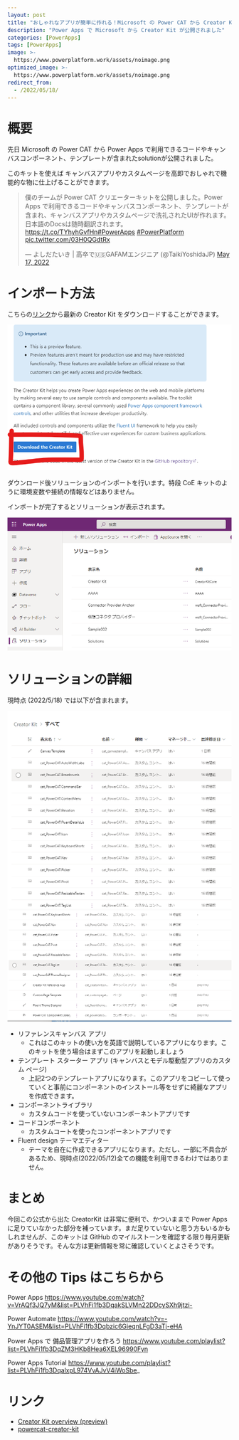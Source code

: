 ```yaml
---
layout: post
title: "おしゃれなアプリが簡単に作れる！Microsoft の Power CAT から Creator Kit が公開されました"
description: "Power Apps で Microsoft から Creator Kit が公開されました"
categories: [PowerApps]
tags: [PowerApps]
image: >-
  https://www.powerplatform.work/assets/noimage.png
optimized_image: >-
  https://www.powerplatform.work/assets/noimage.png
redirect_from:
  - /2022/05/18/
---
```



#  概要

先日 Microsoft の Power CAT から Power Apps で利用できるコードやキャンバスコンポーネント、テンプレートが含まれたsolutionが公開されました。

このキットを使えば キャンバスアプリやカスタムページを高即でおしゃれで機能的な物に仕上げることができます。

<blockquote class="twitter-tweet"><p lang="ja" dir="ltr">僕のチームが Power CAT クリエーターキットを公開しました。Power Apps で利用できるコードやキャンバスコンポーネント、テンプレートが含まれ、キャンバスアプリやカスタムページで洗礼されたUIが作れます。日本語のDocsは随時翻訳されます。<a href="https://t.co/TYhyhGvfHn">https://t.co/TYhyhGvfHn</a><a href="https://twitter.com/hashtag/PowerApps?src=hash&amp;ref_src=twsrc%5Etfw">#PowerApps</a> <a href="https://twitter.com/hashtag/PowerPlatform?src=hash&amp;ref_src=twsrc%5Etfw">#PowerPlatform</a> <a href="https://t.co/03H0QGdtRx">pic.twitter.com/03H0QGdtRx</a></p>&mdash; よしだたいき | 高卒で🇺🇸GAFAMエンジニア (@TaikiYoshidaJP) <a href="https://twitter.com/TaikiYoshidaJP/status/1526453838839853057?ref_src=twsrc%5Etfw">May 17, 2022</a></blockquote> <script async src="https://platform.twitter.com/widgets.js" charset="utf-8"></script>

# インポート方法

こちらの[リンク](https://docs.microsoft.com/en-us/power-platform/guidance/creator-kit/overview?branch=power-platform-pr-creator-kit)から最新の Creator Kit をダウンロードすることができます。

<img src="/assets/blogpost/2022/051801.png"/><br/>

ダウンロード後ソリューションのインポートを行います。特段 CoE キットのように環境変数や接続の情報などはありません。

インポートが完了するとソリューションが表示されます。

<img src="/assets/blogpost/2022/051802.png"/><br/>

# ソリューションの詳細

現時点 (2022/5/18) では以下が含まれます。

<img src="/assets/blogpost/2022/051803.png"/><br/>
<img src="/assets/blogpost/2022/051804.png"/><br/>

- リファレンスキャンバス アプリ
  - これはこのキットの使い方を英語で説明しているアプリになります。このキットを使う場合はまずこのアプリを起動しましょう
- テンプレート スターター アプリ (キャンバスとモデル駆動型アプリのカスタム ページ)
  - 上記2つのテンプレートアプリになります。このアプリをコピーして使っていくと事前にコンポーネントのインストール等をせずに綺麗なアプリを作成できます。
- コンポーネントライブラリ
  - カスタムコードを使っていないコンポーネントアプリです
- コードコンポーネント
  - カスタムコートを使ったコンポーネントアプリです
- Fluent design テーマエディター
  - テーマを自在に作成できるアプリになります。ただし、一部に不具合があるため、現時点(2022/05/12)全ての機能を利用できるわけではありません。


# まとめ

今回この公式から出た CreatorKit は非常に便利で、かついままで Power Apps に足りていなかった部分を補っています。まだ足りていないと思う方もいるかもしれませんが、このキットは GitHub のマイルストーンを確認する限り毎月更新がありそうです。そんな方は更新情報を常に確認していくとよさそうです。


# その他の Tips はこちらから

Power Apps
https://www.youtube.com/watch?v=VrAQf3JQ7yM&list=PLVhFi1fb3DqakSLVMn22DDcySXh9jtzi- 

Power Automate
https://www.youtube.com/watch?v=-YnJYT0ASEM&list=PLVhFi1fb3Dqbzic6GieqnLFgD3aTj-eHA

Power Apps で 備品管理アプリを作ろう
https://www.youtube.com/playlist?list=PLVhFi1fb3DqZM3HKb8Hea6XEL96990Fyn

Power Apps Tutorial
https://www.youtube.com/playlist?list=PLVhFi1fb3DqalxpL974VvAJvV4iWoSbe_

# リンク


- [Creator Kit overview (preview)](https://docs.microsoft.com/en-us/power-platform/guidance/creator-kit/overview?branch=power-platform-pr-creator-kit)
- [powercat-creator-kit](https://github.com/microsoft/powercat-creator-kit)
